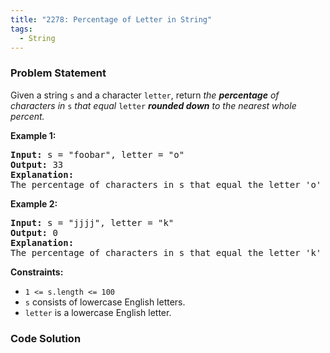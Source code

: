 ```yaml
---
title: "2278: Percentage of Letter in String"
tags:
  - String
---
```

### Problem Statement

<p>Given a string <code>s</code> and a character <code>letter</code>, return<em> the <strong>percentage</strong> of characters in </em><code>s</code><em> that equal </em><code>letter</code><em> <strong>rounded down</strong> to the nearest whole percent.</em></p>


<p><strong class="example">Example 1:</strong></p>

<pre>
<strong>Input:</strong> s = &quot;foobar&quot;, letter = &quot;o&quot;
<strong>Output:</strong> 33
<strong>Explanation:</strong>
The percentage of characters in s that equal the letter &#39;o&#39; is 2 / 6 * 100% = 33% when rounded down, so we return 33.
</pre>

<p><strong class="example">Example 2:</strong></p>

<pre>
<strong>Input:</strong> s = &quot;jjjj&quot;, letter = &quot;k&quot;
<strong>Output:</strong> 0
<strong>Explanation:</strong>
The percentage of characters in s that equal the letter &#39;k&#39; is 0%, so we return 0.</pre>


<p><strong>Constraints:</strong></p>

<ul>
	<li><code>1 &lt;= s.length &lt;= 100</code></li>
	<li><code>s</code> consists of lowercase English letters.</li>
	<li><code>letter</code> is a lowercase English letter.</li>
</ul>


### Code Solution

```python

```
